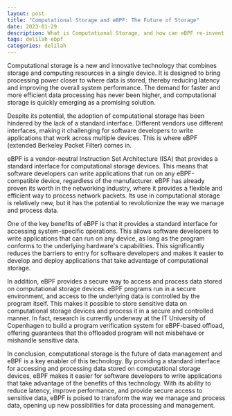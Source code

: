 ```yaml
---
layout: post
title: "Computational Storage and eBPF: The Future of Storage"
date: 2023-01-29
description: What is Computational Storage, and how can eBPF re-invent the way we work with storage?
tags: delilah ebpf
categories: delilah
---
```

Computational storage is a new and innovative technology that combines storage and computing resources in a single device. It is designed to bring processing power closer to where data is stored, thereby reducing latency and improving the overall system performance. The demand for faster and more efficient data processing has never been higher, and computational storage is quickly emerging as a promising solution.

Despite its potential, the adoption of computational storage has been hindered by the lack of a standard interface. Different vendors use different interfaces, making it challenging for software developers to write applications that work across multiple devices. This is where eBPF (extended Berkeley Packet Filter) comes in.

eBPF is a vendor-neutral Instruction Set Architecture (ISA) that provides a standard interface for computational storage devices. This means that software developers can write applications that run on any eBPF-compatible device, regardless of the manufacturer. eBPF has already proven its worth in the networking industry, where it provides a flexible and efficient way to process network packets. Its use in computational storage is relatively new, but it has the potential to revolutionize the way we manage and process data.

One of the key benefits of eBPF is that it provides a standard interface for accessing system-specific operations. This allows software developers to write applications that can run on any device, as long as the program conforms to the underlying hardware's capabilities. This significantly reduces the barriers to entry for software developers and makes it easier to develop and deploy applications that take advantage of computational storage.

In addition, eBPF provides a secure way to access and process data stored on computational storage devices. eBPF programs run in a secure environment, and access to the underlying data is controlled by the program itself. This makes it possible to store sensitive data on computational storage devices and process it in a secure and controlled manner. In fact, research is currently underway at the IT University of Copenhagen to build a program verification system for eBPF-based offload, offering guarantees that the offloaded program will not misbehave or mishandle sensitive data.

In conclusion, computational storage is the future of data management and eBPF is a key enabler of this technology. By providing a standard interface for accessing and processing data stored on computational storage devices, eBPF makes it easier for software developers to write applications that take advantage of the benefits of this technology. With its ability to reduce latency, improve performance, and provide secure access to sensitive data, eBPF is poised to transform the way we manage and process data, opening up new possibilities for data processing and management.
